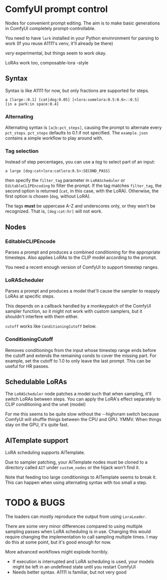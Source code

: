 # ComfyUI prompt control

Nodes for convenient prompt editing. The aim is to make basic generations in ComfyUI completely prompt-controllable.

You need to have `lark` installed in your Python envinronment for parsing to work (If you reuse A1111's venv, it'll already be there)

*very* experimental, but things seem to work okay.

LoRAs work too, composable-lora -style

## Syntax

Syntax is like A1111 for now, but only fractions are supported for steps.

```
a [large::0.1] [cat|dog:0.05] [<lora:somelora:0.5:0.6>::0.5]
[in a park:in space:0.4]
```
### Alternating

Alternating syntax is `[a|b:pct_steps]`, causing the prompt to alternate every `pct_steps`. `pct_steps` defaults to 0.1 if not specified.
The `example.json` contains a simple workflow to play around with.

### Tag selection
Instead of step percentages, you can use a *tag* to select part of an input:
```
a large [dog:cat<lora:catlora:0.5>:SECOND_PASS]
```
then specify the `filter_tag` parameter in `LoRAScheduler` or `EditableCLIPEncoding` to filter the prompt. If the tag matches `filter_tag`, the second option is returned (`cat`, in this case, with the LoRA). Otherwise, the first option is chosen (`dog`, without LoRA).

The tags **must** be uppercase A-Z and underscores only, or they won't be recognized. That is, `[dog:cat:hr]` will not work.

## Nodes

### EditableCLIPEncode
Parses a prompt and produces a combined conditioning for the appropriate timesteps. Also applies LoRAs to the CLIP model according to the prompt.

You need a recent enough version of ComfyUI to support timestep ranges.

### LoRAScheduler
Parses a prompt and produces a model that'll cause the sampler to reapply LoRAs at specific steps.

This depends on a callback handled by a monkeypatch of the ComfyUI sampler function, so it might not work with custom samplers, but it shouldn't interfere with them either.

`cutoff` works like `ConditioningCutoff` below.

### ConditioningCutoff
Removes conditionings from the input whose timestep range ends before the cutoff and extends the remaining conds to cover the missing part. For example, set the cutoff to 1.0 to only leave the last prompt. This can be useful for HR passes.

## Schedulable LoRAs
The `LoRAScheduler` node patches a model such that when sampling, it'll switch LoRAs between steps. You can apply the LoRA's effect separately to CLIP conditioning and the unet (model)

For me this seems to be quite slow without the --highvram switch because ComfyUI will shuffle things between the CPU and GPU. YMMV. When things stay on the GPU, it's quite fast.

## AITemplate support
LoRA scheduling supports AITemplate. 

Due to sampler patching, your AITemplate nodes must be cloned to a directory called `AIT` under `custom_nodes` or the hijack won't find it.

Note that feeding too large conditionings to AITemplate seems to break it. This can happen when using alternating syntax with too small a step.

# TODO & BUGS

The loaders can mostly reproduce the output from using `LoraLoader`.

There are some very minor differences compared to using multiple sampling passes when LoRA scheduling is in use. Changing this would require changing the implementation to call sampling multiple times. I may do this at some point, but it's good enough for now.

More advanced workflows might explode horribly.

- If execution is interrupted and LoRA scheduling is used, your models might be left in an undefined state until you restart ComfyUI
- Needs better syntax. A1111 is familiar, but not very good

